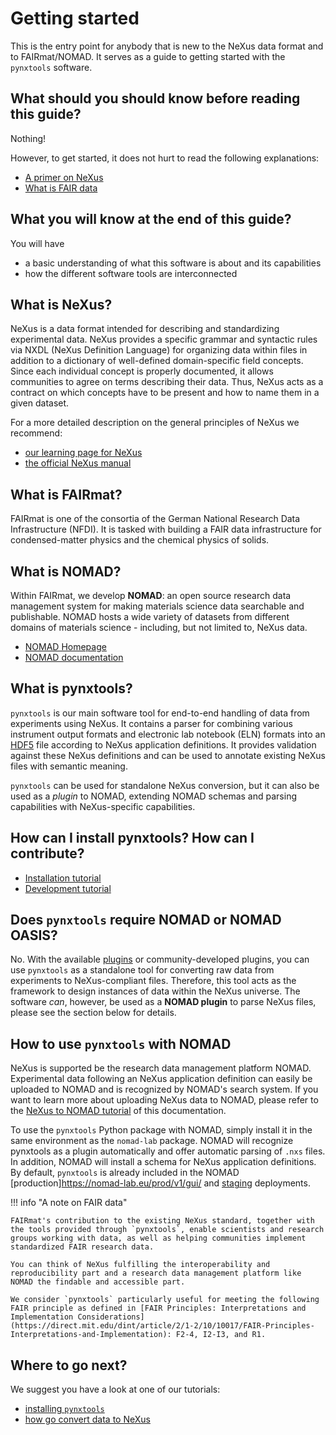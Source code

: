 # Getting started

This is the entry point for anybody that is new to the NeXus data format and to FAIRmat/NOMAD. It serves as a guide to getting started with the `pynxtools` software.

## What should you should know before reading this guide?

Nothing!

However, to get started, it does not hurt to read the following explanations:

- [A primer on NeXus](learn/nexus/nexus-primer.md)
- [What is FAIR data](https://www.nature.com/articles/sdata201618)

## What you will know at the end of this guide?

You will have

- a basic understanding of what this software is about and its capabilities
- how the different software tools are interconnected

## What is NeXus?

NeXus is a data format intended for describing and standardizing experimental data. NeXus provides a specific grammar and syntactic rules via NXDL (NeXus Definition Language) for organizing data within files in addition to a dictionary of well-defined domain-specific field concepts. Since each individual concept is properly documented, it allows communities to agree on terms describing their data. Thus, NeXus acts as a contract on which concepts have to be present and how to name them in a given dataset.

For a more detailed description on the general principles of NeXus we recommend:

- [our learning page for NeXus](learn/nexus/nexus-primer.md)
- [the official NeXus manual](https://manual.nexusformat.org/)

## What is FAIRmat?

FAIRmat is one of the consortia of the German National Research Data Infrastructure (NFDI). It is tasked with building a FAIR data infrastructure for condensed-matter physics and the chemical physics of solids.

## What is NOMAD?

Within FAIRmat, we develop **NOMAD**: an open source research data management system for making materials science data searchable and publishable. NOMAD hosts a wide variety of datasets from different domains of materials science - including, but not limited to, NeXus data.

- [NOMAD Homepage](https://nomad-lab.eu/)
- [NOMAD documentation](https://nomad-lab.eu/prod/v1/staging/docs/)

## What is pynxtools?

`pynxtools` is our main software tool for end-to-end handling of data from experiments using NeXus. It contains a parser for combining various instrument output formats and electronic lab notebook (ELN) formats into an [HDF5](https://support.hdfgroup.org/HDF5/) file according to NeXus application definitions. It provides validation against these NeXus definitions and can be used to annotate existing NeXus files with semantic meaning.

`pynxtools` can be used for standalone NeXus conversion, but it can also be used as a _plugin_ to NOMAD, extending NOMAD schemas and parsing capabilities with NeXus-specific capabilities.

## How can I install pynxtools? How can I contribute?

- [Installation tutorial](./tutorial/installation.md)
- [Development tutorial](./tutorial/contributing.md)

## Does `pynxtools` require NOMAD or NOMAD OASIS?

No. With the available [plugins](./reference/plugins.md) or community-developed plugins, you can use `pynxtools` as a standalone tool for converting raw data from experiments to NeXus-compliant files. Therefore, this tool acts as the framework to design instances of data within the NeXus universe. The software _can_, however, be used as a **NOMAD plugin** to parse NeXus files, please see the section below for details.

## How to use `pynxtools` with NOMAD

NeXus is supported be the research data management platform NOMAD. Experimental data following an NeXus application definition can easily be uploaded to NOMAD and is recognized by NOMAD's search system. If you want to learn more about uploading NeXus data to NOMAD, please refer to the [NeXus to NOMAD tutorial](./tutorial/nexus-to-nomad.md) of this documentation.

To use the `pynxtools` Python package with NOMAD, simply install it in the same environment as the `nomad-lab` package. NOMAD will recognize pynxtools as a plugin automatically and offer automatic parsing of `.nxs` files. In addition, NOMAD will install a schema for NeXus application definitions. By default, `pynxtools` is already included in the NOMAD [production]https://nomad-lab.eu/prod/v1/gui/ and [staging](https://nomad-lab.eu/prod/v1/staging/gui/) deployments.

!!! info "A note on FAIR data"

    FAIRmat's contribution to the existing NeXus standard, together with the tools provided through `pynxtools`, enable scientists and research groups working with data, as well as helping communities implement standardized FAIR research data.

    You can think of NeXus fulfilling the interoperability and reproducibility part and a research data management platform like NOMAD the findable and accessible part.

    We consider `pynxtools` particularly useful for meeting the following FAIR principle as defined in [FAIR Principles: Interpretations and Implementation Considerations](https://direct.mit.edu/dint/article/2/1-2/10/10017/FAIR-Principles-Interpretations-and-Implementation): F2-4, I2-I3, and R1.

## Where to go next?

We suggest you have a look at one of our tutorials:

- [installing `pynxtools`](tutorial/installation.md)
- [how go convert data to NeXus](tutorial/converting-data-to-nexus.md)